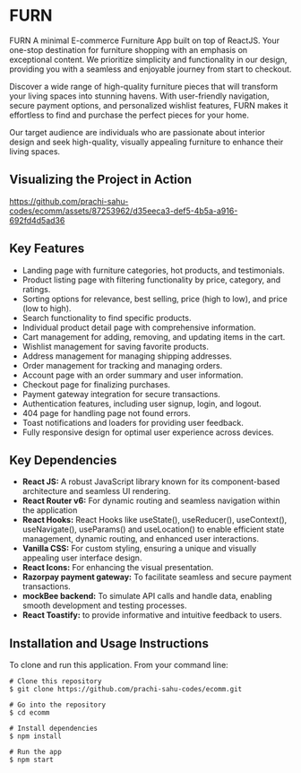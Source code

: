 # FURN
FURN A minimal E-commerce Furniture App built on top of ReactJS. Your one-stop destination for furniture shopping with an emphasis on exceptional content. We prioritize simplicity and functionality in our design, providing you with a seamless and enjoyable journey from start to checkout.

Discover a wide range of high-quality furniture pieces that will transform your living spaces into stunning havens. With user-friendly navigation, secure payment options, and personalized wishlist features, FURN makes it effortless to find and purchase the perfect pieces for your home. 

Our target audience are individuals who are passionate about interior design and seek high-quality, visually appealing furniture to enhance their living spaces. 

## Visualizing the Project in Action

https://github.com/prachi-sahu-codes/ecomm/assets/87253962/d35eeca3-def5-4b5a-a916-692fd4d5ad36


## Key Features

- Landing page with furniture categories, hot products, and testimonials.
- Product listing page with filtering functionality by price, category, and ratings.
- Sorting options for relevance, best selling, price (high to low), and price (low to high).
- Search functionality to find specific products.
- Individual product detail page with comprehensive information.
- Cart management for adding, removing, and updating items in the cart.
- Wishlist management for saving favorite products.
- Address management for managing shipping addresses.
- Order management for tracking and managing orders.
- Account page with an order summary and user information.
- Checkout page for finalizing purchases.
- Payment gateway integration for secure transactions.
- Authentication features, including user signup, login, and logout.
- 404 page for handling page not found errors.
- Toast notifications and loaders for providing user feedback.
- Fully responsive design for optimal user experience across devices.

## Key Dependencies

- **React JS:** A robust JavaScript library known for its component-based architecture and seamless UI rendering.
- **React Router v6:** For dynamic routing and seamless navigation within the application
- **React Hooks:** React Hooks like useState(), useReducer(), useContext(), useNavigate(), useParams() and useLocation() to enable efficient state management, dynamic routing, and enhanced user interactions.
- **Vanilla CSS:** For custom styling, ensuring a unique and visually appealing user interface design.
- **React Icons:** For enhancing the visual presentation.
- **Razorpay payment gateway:** To facilitate seamless and secure payment transactions.
- **mockBee backend:** To simulate API calls and handle data, enabling smooth development and testing processes.
- **React Toastify:** to provide informative and intuitive feedback to users.

## Installation and Usage Instructions 
To clone and run this application. From your command line:
```
# Clone this repository
$ git clone https://github.com/prachi-sahu-codes/ecomm.git

# Go into the repository
$ cd ecomm

# Install dependencies
$ npm install

# Run the app
$ npm start
```
